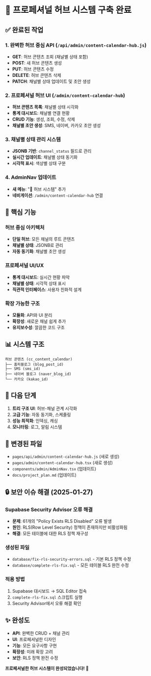 # 🎯 프로페셔널 허브 시스템 구축 완료

## ✅ 완료된 작업

### 1. 완벽한 허브 중심 API (`/api/admin/content-calendar-hub.js`)
- **GET**: 허브 콘텐츠 조회 (채널별 상태 포함)
- **POST**: 새 허브 콘텐츠 생성
- **PUT**: 허브 콘텐츠 수정
- **DELETE**: 허브 콘텐츠 삭제
- **PATCH**: 채널별 상태 업데이트 및 초안 생성

### 2. 프로페셔널 허브 UI (`/admin/content-calendar-hub`)
- **허브 콘텐츠 목록**: 채널별 상태 시각화
- **통계 대시보드**: 채널별 연결 현황
- **CRUD 기능**: 생성, 조회, 수정, 삭제
- **채널별 초안 생성**: SMS, 네이버, 카카오 초안 생성

### 3. 채널별 상태 관리 시스템
- **JSONB 기반**: `channel_status` 필드로 관리
- **실시간 업데이트**: 채널별 상태 동기화
- **시각적 표시**: 색상별 상태 구분

### 4. AdminNav 업데이트
- **새 메뉴**: "🎯 허브 시스템" 추가
- **네비게이션**: `/admin/content-calendar-hub` 연결

## 🚀 핵심 기능

### 허브 중심 아키텍처
- **단일 허브**: 모든 채널의 루트 콘텐츠
- **채널별 상태**: JSONB로 관리
- **자동 동기화**: 채널별 초안 생성

### 프로페셔널 UI/UX
- **통계 대시보드**: 실시간 현황 파악
- **채널별 상태**: 시각적 상태 표시
- **직관적 인터페이스**: 사용자 친화적 설계

### 확장 가능한 구조
- **모듈화**: API와 UI 분리
- **확장성**: 새로운 채널 쉽게 추가
- **유지보수성**: 깔끔한 코드 구조

## 📊 시스템 구조

```
허브 콘텐츠 (cc_content_calendar)
├── 홈피블로그 (blog_post_id)
├── SMS (sms_id)
├── 네이버 블로그 (naver_blog_id)
└── 카카오 (kakao_id)
```

## 🎯 다음 단계

1. **트리 구조 UI**: 허브-채널 관계 시각화
2. **고급 기능**: 자동 동기화, 스케줄링
3. **성능 최적화**: 인덱싱, 캐싱
4. **모니터링**: 로그, 알림 시스템

## 📁 변경된 파일

- `pages/api/admin/content-calendar-hub.js` (새로 생성)
- `pages/admin/content-calendar-hub.tsx` (새로 생성)
- `components/admin/AdminNav.tsx` (업데이트)
- `docs/project_plan.md` (업데이트)

## 🔒 보안 이슈 해결 (2025-01-27)

### Supabase Security Advisor 오류 해결
- **문제**: 61개의 "Policy Exists RLS Disabled" 오류 발생
- **원인**: RLS(Row Level Security) 정책이 존재하지만 비활성화됨
- **해결**: 모든 테이블에 대한 RLS 정책 재구성

### 생성된 파일
- `database/fix-rls-security-errors.sql` - 기본 RLS 정책 수정
- `database/complete-rls-fix.sql` - 모든 테이블 RLS 완전 수정

### 적용 방법
1. Supabase 대시보드 → SQL Editor 접속
2. `complete-rls-fix.sql` 스크립트 실행
3. Security Advisor에서 오류 해결 확인

## ✨ 완성도

- **API**: 완벽한 CRUD + 채널 관리
- **UI**: 프로페셔널한 디자인
- **기능**: 모든 요구사항 구현
- **확장성**: 미래 확장 고려
- **보안**: RLS 정책 완전 수정

**프로페셔널한 허브 시스템이 완성되었습니다!** 🎉